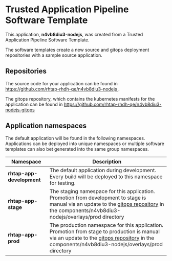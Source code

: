 # Trusted Application Pipeline Software Template

This application, **n4vb8diu3-nodejs**, was created from a Trusted Application Pipeline Software Template.

The software templates create a new source and gitops deployment repositories with a sample source application. 

## Repositories

The source code for your application can be found in [https://github.com/rhtap-rhdh-qe/n4vb8diu3-nodejs ](https://github.com/rhtap-rhdh-qe/n4vb8diu3-nodejs ).
 
The gitops repository, which contains the kubernetes manifests for the application can be found in 
[https://github.com/rhtap-rhdh-qe/n4vb8diu3-nodejs-gitops ](https://github.com/rhtap-rhdh-qe/n4vb8diu3-nodejs-gitops ) 

## Application namespaces 

The default application will be found in the following namespaces. Applications can be deployed into unique namespaces or multiple software templates can also bet generated into the same group namespaces.  

|  Namespace   |  Description   |  
| -------- | -------- |   
| **rhtap-app-development** | The default application during development. Every build will be deployed to this namespace for testing. | 
| **rhtap-app-stage** | The staging namespace for this application. Promotion from development to stage is manual via an update to the [gitops repository](https://github.com/rhtap-rhdh-qe/n4vb8diu3-nodejs-gitops ) in the components/n4vb8diu3-nodejs/overlays/prod directory |  
| **rhtap-app-prod** | The production namespace for this application. Promotion from stage to production is manual via an update to the [gitops repository](https://github.com/rhtap-rhdh-qe/n4vb8diu3-nodejs-gitops ) in the components/n4vb8diu3-nodejs/overlays/prod directory | 